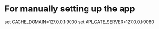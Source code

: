 
# For manually setting up the app
set CACHE_DOMAIN=127.0.0.1:9000
set API_GATE_SERVER=127.0.0.1:9080